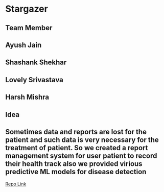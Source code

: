 # Stargazer
<h2>Team Member</h2>

## Ayush Jain
## Shashank Shekhar
## Lovely Srivastava
## Harsh Mishra

<h2>Idea</h2>

## Sometimes data and reports are lost for the patient and such data is very necessary for the treatment of patient. So we created a report management system for user patient to record their health track also we provided virious predictive ML models for disease detection

[Repo Link](https://github.com/24ayujain/Hack-It-Out)

